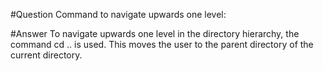 #Question
Command to navigate upwards one level:

#Answer
To navigate upwards one level in the directory hierarchy, the command cd .. is used. This moves the user to the parent directory of the current directory.
